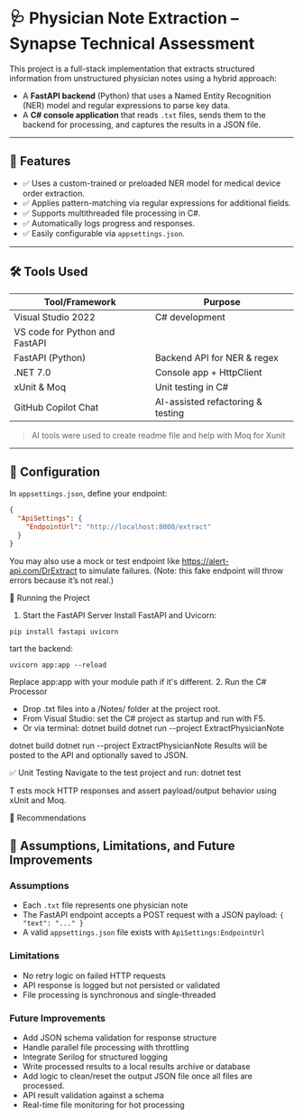 # 🩺 Physician Note Extraction – Synapse Technical Assessment

This project is a full-stack implementation that extracts structured information from unstructured physician notes using a hybrid approach:

- A **FastAPI backend** (Python) that uses a Named Entity Recognition (NER) model and regular expressions to parse key data.
- A **C# console application** that reads `.txt` files, sends them to the backend for processing, and captures the results in a JSON file.

---

## 🧠 Features

- ✅ Uses a custom-trained or preloaded NER model for medical device order extraction.
- ✅ Applies pattern-matching via regular expressions for additional fields.
- ✅ Supports multithreaded file processing in C#.
- ✅ Automatically logs progress and responses.
- ✅ Easily configurable via `appsettings.json`.

---

## 🛠 Tools Used

| Tool/Framework      | Purpose                            |
|---------------------|------------------------------------|
| Visual Studio 2022  | C# development                     |
| VS code for Python and FastAPI 
|FastAPI (Python)    | Backend API for NER & regex        |
| .NET 7.0            | Console app + HttpClient           |
| xUnit & Moq         | Unit testing in C#                 |
| GitHub Copilot Chat | AI-assisted refactoring & testing  |

> AI tools were used to create readme file and help with Moq for Xunit

---

## 📂 Configuration

In `appsettings.json`, define your endpoint:

```json
{
  "ApiSettings": {
    "EndpointUrl": "http://localhost:8000/extract"
  }
}

```
You may also use a mock or test endpoint like https://alert-api.com/DrExtract to simulate failures. (Note: this fake endpoint will throw errors because it’s not real.)

🚀 Running the Project
1. Start the FastAPI Server
  Install FastAPI and Uvicorn:
  
```
pip install fastapi uvicorn
```
  tart the backend:
 
``` 
uvicorn app:app --reload
```
  Replace app:app with your module path if it's different.
2. Run the C# Processor
  - Drop .txt files into a /Notes/ folder at the project root.
  - From Visual Studio: set the C# project as startup and run with F5.
  - Or via terminal:
  dotnet build
  dotnet run --project ExtractPhysicianNote

  dotnet build
  dotnet run --project ExtractPhysicianNote
  Results will be posted to the API and optionally saved to JSON.

✅ Unit Testing
  Navigate to the test project and run:
  dotnet test


T ests mock HTTP responses and assert payload/output behavior using xUnit and Moq.

🧹 Recommendations





## 📝 Assumptions, Limitations, and Future Improvements

### Assumptions

- Each `.txt` file represents one physician note
- The FastAPI endpoint accepts a POST request with a JSON payload: `{ "text": "..." }`
- A valid `appsettings.json` file exists with `ApiSettings:EndpointUrl`

### Limitations

- No retry logic on failed HTTP requests
- API response is logged but not persisted or validated
- File processing is synchronous and single-threaded

### Future Improvements

- Add JSON schema validation for response structure
- Handle parallel file processing with throttling
- Integrate Serilog for structured logging
- Write processed results to a local results archive or database
- Add logic to clean/reset the output JSON file once all files are processed.
- API result validation against a schema
- Real-time file monitoring for hot processing



